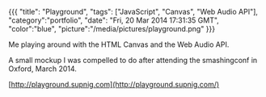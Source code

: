 {{{
  "title": "Playground",
  "tags": ["JavaScript", "Canvas", "Web Audio API"],
  "category":"portfolio",
  "date": "Fri, 20 Mar 2014 17:31:35 GMT",
  "color":"blue",
  "picture":"/media/pictures/playground.png"
}}}

Me playing around with the HTML Canvas and the Web Audio API.
<!--more-->
A small mockup I was compelled to do after attending the smashingconf in Oxford, March 2014.

[http://playground.supnig.com](http://playground.supnig.com/)